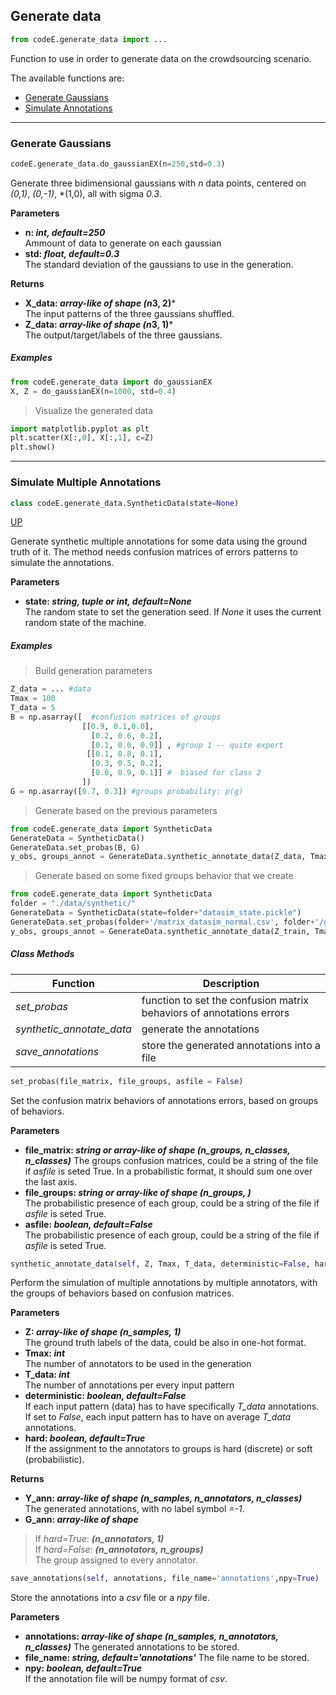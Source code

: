 ## Generate data
```python
from codeE.generate_data import ...
```
Function to use in order to generate data on the crowdsourcing scenario.

The available functions are:
* [Generate Gaussians](#generate-gaussians)
* [Simulate Annotations](#simulate-multiple-annotations)


---
### Generate Gaussians
```python
codeE.generate_data.do_gaussianEX(n=250,std=0.3)
```

Generate three bidimensional gaussians with *n* data points, centered on *(0,1)*, *(0,-1)*, *(1,0), all with sigma *0.3*.

**Parameters**  
* **n: *int, default=250***  
Ammount of data to generate on each gaussian
* **std: *float, default=0.3***  
The standard deviation of the gaussians to use in the generation.

**Returns**  
* **X_data: *array-like of shape (n*3, 2)***  
The input patterns of the three gaussians shuffled.
* **Z_data: *array-like of shape (n*3, 1)***  
The output/target/labels of the three gaussians.

##### Examples 
```python
from codeE.generate_data import do_gaussianEX
X, Z = do_gaussianEX(n=1000, std=0.4)
```
> Visualize the generated data
```python
import matplotlib.pyplot as plt
plt.scatter(X[:,0], X[:,1], c=Z)
plt.show()
```

---
### Simulate Multiple Annotations
```python
class codeE.generate_data.SyntheticData(state=None)
```
[UP](#generate-data)

Generate synthetic multiple annotations for some data using the ground truth of it. The method needs confusion matrices of errors patterns to simulate the annotations.


**Parameters**  
* **state: *string, tuple or int, default=None***  
The random state to set the generation seed. If *None* it uses the current random state of the machine.

##### Examples
> Build generation parameters
```python
Z_data = ... #data
Tmax = 100 
T_data = 5 
B = np.asarray([  #confusion matrices of groups
                [[0.9, 0.1,0.0],
                  [0.2, 0.6, 0.2],
                  [0.1, 0.0, 0.9]] , #group 1 -- quite expert
                 [[0.1, 0.8, 0.1],
                  [0.3, 0.5, 0.2],
                  [0.0, 0.9, 0.1]] #  biased for class 2
                ])
G = np.asarray([0.7, 0.3]) #groups probability: p(g)
```
> Generate based on the previous parameters
```python
from codeE.generate_data import SyntheticData
GenerateData = SyntheticData()
GenerateData.set_probas(B, G)
y_obs, groups_annot = GenerateData.synthetic_annotate_data(Z_data, Tmax, T_data)
```

> Generate based on some fixed groups behavior that we create
```python
from codeE.generate_data import SyntheticData
folder = "./data/synthetic/"
GenerateData = SyntheticData(state=folder+"datasim_state.pickle")
GenerateData.set_probas(folder+'/matrix_datasim_normal.csv', folder+'/groups_datasim_normal.csv', asfile=True)
y_obs, groups_annot = GenerateData.synthetic_annotate_data(Z_train, Tmax, T_data)
```

##### Class Methods
|Function|Description|
|---|---|
|*set_probas*| function to set the confusion matrix behaviors of annotations errors|
|*synthetic_annotate_data*| generate the annotations|
|*save_annotations*| store the generated annotations into a file|


```python
set_probas(file_matrix, file_groups, asfile = False)
```
Set the confusion matrix behaviors of annotations errors, based on groups of behaviors.

**Parameters**  
* **file_matrix: *string or array-like of shape (n_groups, n_classes, n_classes)*** 
The groups confusion matrices, could be a string of the file if *asfile* is seted True. In a probabilistic format, it should sum one over the last axis.
* **file_groups: *string or array-like of shape (n_groups, )***  
The probabilistic presence of each group, could be a string of the file if *asfile* is seted True.
* **asfile: *boolean, default=False***  
The probabilistic presence of each group, could be a string of the file if *asfile* is seted True.


```python
synthetic_annotate_data(self, Z, Tmax, T_data, deterministic=False, hard=True)
```
Perform the simulation of multiple annotations by multiple annotators, with the groups of behaviors based on confusion matrices.

**Parameters**  
* **Z: *array-like of shape (n_samples, 1)***  
The ground truth labels of the data, could be also in one-hot format.
* **Tmax: *int***  
The number of annotators to be used in the generation
* **T_data: *int***  
The number of annotations per every input pattern
* **deterministic: *boolean, default=False***  
If each input pattern (data) has to have specifically *T_data* annotations. If set to *False*, each input pattern has to have on average *T_data* annotations.  
* **hard: *boolean, default=True***  
If the assignment to the annotators to groups is hard (discrete) or soft (probabilistic).

**Returns**  
* **Y_ann: *array-like of shape (n_samples, n_annotators, n_classes)***  
The generated annotations, with no label symbol *=-1*.
* **G_ann: *array-like of shape***  
> If *hard=True*: ***(n_annotators, 1)***  
> If *hard=False*: ***(n_annotators, n_groups)***   
The group assigned to every annotator.



```python
save_annotations(self, annotations, file_name='annotations',npy=True)
```
Store the annotations into a *csv* file or a *npy* file.

**Parameters**  
* **annotations: *array-like of shape (n_samples, n_annotators, n_classes)*** 
The generated annotations to be stored.
* **file_name: *string, default='annotations'*** 
The file name to be stored.
* **npy: *boolean, default=True***  
If the annotation file will be numpy format of *csv*.